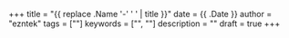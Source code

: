+++
title = "{{ replace .Name '-' ' ' | title }}"
date = {{ .Date }}
author = "ezntek"
tags = [""]
keywords = ["", ""]
description = ""
draft = true
+++